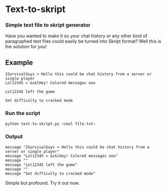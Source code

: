 # Text-to-skript
### Simple text file to skript generator

Have you wanted to make it so your chat history or any other kind of paragraphed text files could easily be turned into Skript format? 
Well this is the solution for you!

## Example

```
2SurvivalGuys > Hello this could be chat history from a server or single player
Lol12345 > &c&lHey! Colored messages ooo

Lol12345 left the game

Set difficulty to cracked mode
```

### Run the script

```bash
python text-to-skript.py <cool file.txt>
```

### Output
```
message "2SurvivalGuys > Hello this could be chat history from a server or single player"
message "Lol12345 > &c&lHey! Colored messages ooo"
message ""
message "Lol12345 left the game"
message ""
message "Set difficulty to cracked mode"
```

Simple but profound.
Try it out now.
